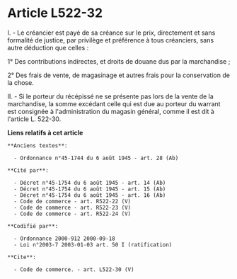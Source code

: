 # Article L522-32

I. - Le créancier est payé de sa créance sur le prix, directement et sans formalité de justice, par privilège et préférence à
tous créanciers, sans autre déduction que celles :

1° Des contributions indirectes, et droits de douane dus par la marchandise ;

2° Des frais de vente, de magasinage et autres frais pour la conservation de la chose.

II. - Si le porteur du récépissé ne se présente pas lors de la vente de la marchandise, la somme excédant celle qui est due
au porteur du warrant est consignée à l'administration du magasin général, comme il est dit à l'article L. 522-30.

**Liens relatifs à cet article**

	**Anciens textes**:

	  - Ordonnance n°45-1744 du 6 août 1945 - art. 28 (Ab)

	**Cité par**:

	  - Décret n°45-1754 du 6 août 1945 - art. 14 (Ab)
	  - Décret n°45-1754 du 6 août 1945 - art. 15 (Ab)
	  - Décret n°45-1754 du 6 août 1945 - art. 16 (Ab)
	  - Code de commerce - art. R522-22 (V)
	  - Code de commerce - art. R522-23 (V)
	  - Code de commerce - art. R522-24 (V)

	**Codifié par**:

	  - Ordonnance 2000-912 2000-09-18
	  - Loi n°2003-7 2003-01-03 art. 50 I (ratification)

	**Cite**:

	  - Code de commerce. - art. L522-30 (V)
